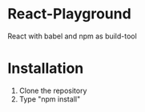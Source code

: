 # React-Playground
React with babel and npm as build-tool

# Installation
1. Clone the repository
2. Type "npm install"
